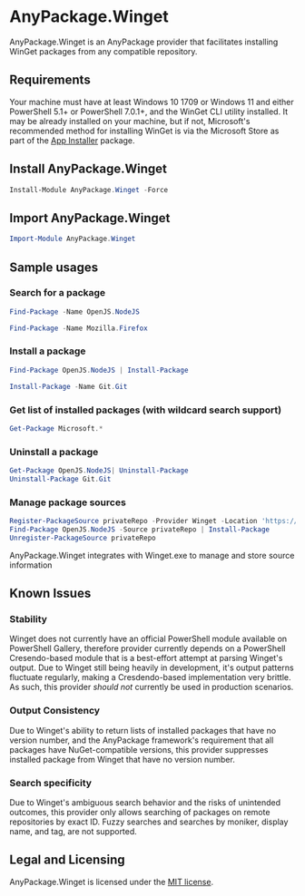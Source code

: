 # AnyPackage.Winget
AnyPackage.Winget is an AnyPackage provider that facilitates installing WinGet packages from any compatible repository.

## Requirements
Your machine must have at least Windows 10 1709 or Windows 11 and either PowerShell 5.1+ or PowerShell 7.0.1+, and the WinGet CLI utility installed. It may be already installed on your machine, but if not, Microsoft's recommended method for installing WinGet is via the Microsoft Store as part of the [App Installer](https://www.microsoft.com/en-us/p/app-installer/9nblggh4nns1?activetab=pivot:overviewtab) package.

## Install AnyPackage.Winget
```PowerShell
Install-Module AnyPackage.Winget -Force
```

## Import AnyPackage.Winget
```PowerShell
Import-Module AnyPackage.Winget
```

## Sample usages

### Search for a package
```PowerShell
Find-Package -Name OpenJS.NodeJS

Find-Package -Name Mozilla.Firefox
```

### Install a package
```PowerShell
Find-Package OpenJS.NodeJS | Install-Package

Install-Package -Name Git.Git
```

### Get list of installed packages (with wildcard search support)
```PowerShell
Get-Package Microsoft.*
```

### Uninstall a package
```PowerShell
Get-Package OpenJS.NodeJS| Uninstall-Package
Uninstall-Package Git.Git
```

### Manage package sources
```PowerShell
Register-PackageSource privateRepo -Provider Winget -Location 'https://somewhere/out/there/cache'
Find-Package OpenJS.NodeJS -Source privateRepo | Install-Package
Unregister-PackageSource privateRepo
```
AnyPackage.Winget integrates with Winget.exe to manage and store source information

## Known Issues
### Stability
Winget does not currently have an official PowerShell module available on PowerShell Gallery, therefore provider currently depends on a PowerShell Cresendo-based module that is a best-effort attempt at parsing Winget's output. Due to Winget still being heavily in development, it's output patterns fluctuate regularly, making a Cresdendo-based implementation very brittle. As such, this provider *should not* currently be used in production scenarios. 

### Output Consistency
Due to Winget's ability to return lists of installed packages that have no version number, and the AnyPackage framework's requirement that all packages have NuGet-compatible versions, this provider suppresses installed package from Winget that have no version number. 

### Search specificity
Due to Winget's ambiguous search behavior and the risks of unintended outcomes, this provider only allows searching of packages on remote repositories by exact ID. Fuzzy searches and searches by moniker, display name, and tag, are not supported. 

## Legal and Licensing
AnyPackage.Winget is licensed under the [MIT license](./LICENSE.txt).
